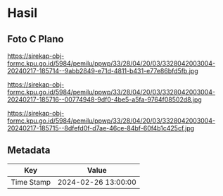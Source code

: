 # Hasil

## Foto C Plano

https://sirekap-obj-formc.kpu.go.id/5984/pemilu/ppwp/33/28/04/20/03/3328042003004-20240217-185714--9abb2849-e71d-4811-b431-e77e86bfd5fb.jpg

https://sirekap-obj-formc.kpu.go.id/5984/pemilu/ppwp/33/28/04/20/03/3328042003004-20240217-185716--00774948-9df0-4be5-a5fa-9764f08502d8.jpg

https://sirekap-obj-formc.kpu.go.id/5984/pemilu/ppwp/33/28/04/20/03/3328042003004-20240217-185715--8dfefd0f-d7ae-46ce-84bf-60f4b1c425cf.jpg


## Metadata

| Key        | Value               |
| ---------- | ------------------- |
| Time Stamp | 2024-02-26 13:00:00 |



